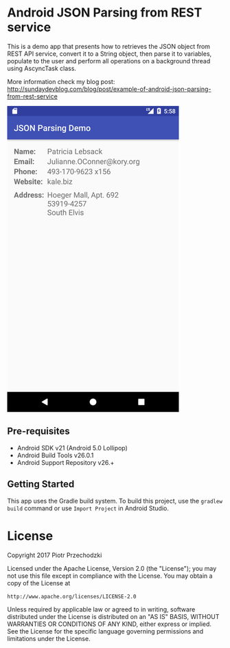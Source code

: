 # Android JSON Parsing from REST service

This is a demo app that presents how to retrieves the JSON object from REST API service, convert it to a String object, then parse it to variables, populate to the user and perform all operations on a background thread using AscyncTask class.

More information check my blog post:
http://sundaydevblog.com/blog/post/example-of-android-json-parsing-from-rest-service

![Sample screen](https://github.com/Pio-Trek/JSON-Parsgin-Demo/blob/master/art/app01.png)

## Pre-requisites

- Android SDK v21 (Android 5.0 Lollipop)
- Android Build Tools v26.0.1
- Android Support Repository v26.+

## Getting Started

This app uses the Gradle build system. To build this project, use the `gradlew build` command or use `Import Project` in Android Studio.

# License
Copyright 2017 Piotr Przechodzki

Licensed under the Apache License, Version 2.0 (the "License");
you may not use this file except in compliance with the License.
You may obtain a copy of the License at

    http://www.apache.org/licenses/LICENSE-2.0

Unless required by applicable law or agreed to in writing, software
distributed under the License is distributed on an "AS IS" BASIS,
WITHOUT WARRANTIES OR CONDITIONS OF ANY KIND, either express or implied.
See the License for the specific language governing permissions and
limitations under the License.
